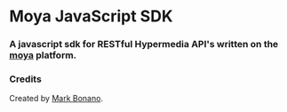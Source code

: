 # Moya JavaScript SDK

### A javascript sdk for RESTful Hypermedia API's written on the [moya](https://github.com/mbonano/moya) platform.

### Credits
Created by [Mark Bonano](http://www.linkedin.com/pub/mark-bonano/6/23/92a).